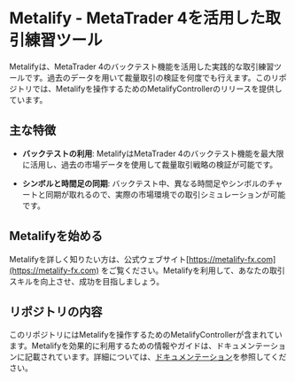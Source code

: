 # Metalify - MetaTrader 4を活用した取引練習ツール

Metalifyは、MetaTrader 4のバックテスト機能を活用した実践的な取引練習ツールです。過去のデータを用いて裁量取引の検証を何度でも行えます。このリポジトリでは、Metalifyを操作するためのMetalifyControllerのリリースを提供しています。

## 主な特徴
- **バックテストの利用**: MetalifyはMetaTrader 4のバックテスト機能を最大限に活用し、過去の市場データを使用して裁量取引戦略の検証が可能です。

- **シンボルと時間足の同期**: バックテスト中、異なる時間足やシンボルのチャートと同期が取れるので、実際の市場環境での取引シミュレーションが可能です。

## Metalifyを始める
Metalifyを詳しく知りたい方は、公式ウェブサイト[https://metalify-fx.com](https://metalify-fx.com) をご覧ください。Metalifyを利用して、あなたの取引スキルを向上させ、成功を目指しましょう。

## リポジトリの内容
このリポジトリにはMetalifyを操作するためのMetalifyControllerが含まれています。Metalifyを効果的に利用するための情報やガイドは、ドキュメンテーションに記載されています。詳細については、[ドキュメンテーション](https://metalify-fx.com/docs/started)を参照してください。